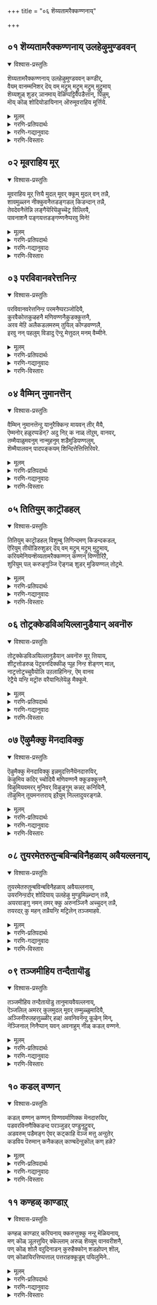 +++
title = "०६ शॆय्यतामरैक्कण्णनाय्"

+++


## ०१ शॆय्यतामरैक्कण्णनाय् उलहेऴुमुण्डववन्
<details open><summary>विश्वास-प्रस्तुतिः</summary>

शॆय्यतामरैक्कण्णनाय् उलहेऴुमुण्डववन् कण्डीर्,  
वैयम् वानम्मनिशर् दॆय् वम् मट्रुम् मट्रुम् मट्रुम् मुट्रुमाय्  
शॆय्यशूळ् शुडर् ञानमाय् वॆळिप्पट्टिवैपडैत्तान्, पिन्नुम्,  
मॊय् कॊळ् शोदियोडायिनान् ऒरुमूवराहिय मूर्त्तिये.
</details>

<details><summary>मूलम्</summary>

शॆय्यतामरैक्कण्णनाय् उलहेऴुमुण्डववन् कण्डीर्,  
वैयम् वानम्मनिशर् दॆय् वम् मट्रुम् मट्रुम् मट्रुम् मुट्रुमाय्  
शॆय्यशूळ् शुडर् ञानमाय् वॆळिप्पट्टिवैपडैत्तान्, पिन्नुम्,  
मॊय् कॊळ् शोदियोडायिनान् ऒरुमूवराहिय मूर्त्तिये.
</details>

<details><summary>गरणि-प्रतिपदार्थः</summary>

शॆय्यतामरै कण्णन् आय् = कॆन्दावरॆयन्तॆ \(विशालवू आकर्षकवू आद\) कण्णुगळुळ्ळवनागि, उलहु एऴुम् = एळु लोकगळन्नू, उण्ड = कबळिसिद \(नुङ्गिद\), अवन् = अवनु, कण्डीर् = कण्डिरा, वैयम् = भूमियू, वानम् = मेलणलोकगळू, मनिशर् = मनुष्यरु, दॆय् वम् = देवतॆगळु, मट्रुम् = इतर, मट्रुम् = इतर, मट्रुम् = इन्नू इतर वस्तुगळू, मुट्रुम् = ऎल्लवू, आय् = आगि, शॆय्य = दिव्यवाद, शूऴ् = ऎल्लॆल्लू व्यापिसिरुव, शुडर् = तेजोमयवाद, ञानम् = ज्ञानवू आय् = आगि, वॆळिपट्टु = हॊरगिट्टु \(प्रकटिसि\), इवै = इवुगळन्नु, पडैत्तान् = पडॆदनु \(सृष्टिसिदनु\), पिन्नुम् = आ बळिक, मॊय् कॊळ् = विलक्षण समर्थवाद, शोदियोडु = तेजोस्वरूपदिन्द, आयिनान् = आगिरुववनु \(भगवन्तनु\), ऒरु = साटियिल्लद, मूवर् = मूरु मन्दि, आहिय = आद, मूर् त्तीये = मूर्त्तिये.
</details>

<details><summary>गरणि-गद्यानुवादः</summary>

कॆन्दावरॆयन्तॆ आकर्षकवू विशालवू आद कण्णुगळुळ्ळवनागि, एळु लोकगळन्नू नुङ्गिद अवनु, भूमियू मेलणलोकगळु मनुष्यरू देवतॆगळु मत्तु इतर इतर इन्नितरवस्तुगळॆल्लवू आगि, ऎल्लॆल्लू व्यापिसिरुव तेजोमयवाद दिव्यवाद ज्ञानवू आगि, प्रकटगॊण्डु, इवुगळन्नु सृष्टिसिदनु. आ बळिक विलक्षणवाद समर्थवाद तेजोस्वरूपदिन्द साटियिल्लद मूवरू आगिरुव मूर्तिये अवनु कण्डिरा\! 
</details>

<details><summary>गरणि-विस्तारः</summary>

भगवन्तनु तेजोमयमूर्तियागि, तन्नष्टक्कॆ तानु परमपददल्लि निर्लिप्तनागिरबारदे? ई जगत्संसारवन्नु अवनेकॆकट्टिकॊळ्ळबेकु? ताने नानारूपगळागि, वस्तुगळागि, बरिदु, नानाबगॆय कर्मगळल्लिळिदु, अवुगळनिर्वहणॆय भारवन्नु हॊरुवुदादरू एकॆ? सङ्कल्पमात्रदिन्दले इदॆल्लवन्नू साधिसिकॊळ्ळबल्ल अवने मत्तॆ मूरुरूपगळागि ऒडॆदु निन्तिरुवुदादरू एकॆ? – इदन्ने भगवन्तन विचित्र लीलाविनोद ऎन्नुवुदु\! ऎल्लवन्नू सृष्टिसि, नडॆसुत्ता, साक्षीभूतनागि नोडुत्ता, ऎल्लवन्नू ऒन्दु समयदल्लि ताने नुङ्गि, आ बळिकलू अदन्नु रक्षिसुवुदु\! ऎन्थ सौलभ्यगुण भगवन्तनदु\! 

“वैयम् वानम् मनिशर् दॆय् वम् मट्रुम् मट्रुम् मट्रुम् मुट्रुम् आय्” – सृष्टियल्लि कण्डु बरुव ऎल्ला वस्तुगळन्नू सङ्ग्रहवागि सूचिसुव मातु. ’वैयम्’, ऎन्दरॆ भूमि ’वानम्’ ऎन्दरॆ आकाश. इवॆरडर नडुवॆ इरुवुदु नीरु, गाळि, तेजस्सु – ऒट्टारॆ, भगवन्तनु पञ्चभूतगळन्नु सृष्टिसिदनु. आ पञ्चभूतगळु अवने. ’मनिशर्’ ऎन्दरॆ मनुष्यरु, ’दॆय् वम्’ ऎम्बुदरल्लि देवतॆगळु मत्तु अवरल्लिरुव नाना पङ्गडगळु – यक्षरु, सिद्धरु, साध्यरु, गन्धर्वरु, किन्नररु, किम्पुरुषरु – इत्यादिगळु ऎल्लरू मेलणलोकवासिगळु. ’मट्रुम्, मट्रुम्, मट्रुम्’ ऎन्दु मत्तॆ मत्तॆ हेळिदुदक्कॆ – भगवन्तनु मेल्मट्टद जन्तुगळु, कॆळमट्टद जन्तुगळु, मत्तु मर, बॆट्ट मुन्ताद अचेतन वस्तुगळु ऎन्दर्थवागुत्तदॆ. चेतन वस्तुगळल्लि मनुष्यनुइतर वस्तुगळिगिन्तलू भिन्ननु. अवनिगॆ मनस्सु, बुद्धि, विवेचनाशक्तिगळिवॆ. जन्तुगळल्लि मेल्मट्टदवु प्राणिगळु. कालुगळिन्द सञ्चरिसबल्लवु. कॆळमट्टदवु ऎदॆयिन्द त्वळतक्कवु, हाराडतक्कवु, भूचरगळु जलचरगळु, क्रिमिकीटादिगळु, इरुवॆ मुन्तादवु, अणुजीविगळु इत्यादिगळु इवॆल्लवन्नू ऒट्टागि, ’चेतन’ वस्तुगळु ऎन्नुत्तारॆ. सञ्चरिसदन्तॆ, ऒन्दु कडॆ निलुकडॆयागि निन्तिरुव मर, बॆट्ट मुन्ताअवु ’अचेतन’ वस्तुगळु. भगवन्तन सृष्टियन्नु कॆलवु मातुगळिन्द विवरिसुवुदु ऒन्दु हुच्चुतनवे\! नोडि, अरितू आश्चर्यपडतक्कद्दु –पाठकलियतक्कद्दु अदु\! ऎल्लवू भगवन्तन रूपगळे. अवुगळॆल्लदर अन्तर्यामियागि इद्दुकॊण्डु, भगवन्तनु ऎल्लवन्नू निर्वहिसुत्तानॆ. एनु विचित्र\! एनाश्चर्य\! 

“ऒरुमूवराहियमूर् त्तिये” – तानॊब्बने हेगॆ लॆक्कविल्लदष्टु रूपगळागि ऒडॆदु ’सृष्टि’ ऎनिसिकॊण्डनो हागॆये ताने साटियिल्लद मूरु रूपगळागि अवुगळ निर्वहणॆगॆ निन्तिद्दानॆ. ’ब्रह्म’नागि सृष्टिकार्यवन्नु नडॆसुवुदक्कॆ, ’विष्णु’वागि सृष्टिय ऎल्लवन्नू रक्षिसुवुदक्कॆ मत्तु ’रुद्र’नागि कडॆगॆ ऎल्लवन्नू लयगॊळिसुवुदक्कॆ. 

आळ्वाररु हेळुत्तारॆ- लयकाल बन्दाग, भगवन्तनु सर्वनाशवागुवुदन्नु तप्पिसि, तानु सर्वरक्षकनॆम्बुदक्कॆ तक्कन्तॆ ऎल्ला लोकगळन्नू, ऒम्मॆलॆ नुङ्गि, अवुगळन्नु बीजरूपदल्लि तन्न हॊट्टॆयल्लि अडगिसिट्टुकॊण्डु, कापाडुत्तानॆ, मत्तॆ सृष्टि समय बन्दाग, तन्न सङ्कल्पमात्रदिन्दले अवॆल्लवन्नू हॊरहाकुत्तानॆ. स्वयञ्ज्ञानानन्द स्वरूपनागि, परमतेजोमूर्तियागि, परमपददल्लि नॆलसिद्दरू सह, ताने ऎल्ला लोकगळू, पञ्चभूतगळू, मानवरू, देवतॆगळू, प्राणिगळू, बगॆबगॆय जीवजन्तुगळु आगि, ऎल्ला बगॆय अचेतन वस्तुगळु आगि प्रकटगॊळ्ळुत्तानॆ. मत्तु ताने साटियिल्लद ’मूवरु आगि’ ऎन्दरॆ ब्रह्म, विष्णु, रुद्ररागि, सृष्टि, स्थिति, लय कार्यगळन्नु हञ्चिकॊण्डु ऎल्लवन्नूनिर्वहिसुत्तानॆ. जनरे\! सर्वसमर्थनू, सर्वरक्षकनू, सर्वव्यापियू, सर्वङ्गनू, सत्यज्ञानानन्दस्वरूपियू, परमतेजोमूर्तियू आद भगवन्तनन्नु कण्डुकॊळ्ळि.
</details>



## ०२ मूवराहिय मूर्
<details open><summary>विश्वास-प्रस्तुतिः</summary>

मूवराहिय मूर् त्तियै मुदल् मूवर् क्कूम् मुदल् वन् तन्नै,  
शावमुळ्लन नीक्कुवनैत्तडङ्गडल् किडन्दान् तन्नै,  
तेवदेवनैत्तॆन्नि लङ्गैयॆरियॆऴुच्चॆट्र विल्लियै,   
पावनाशनै पङ्गयत्तडङ्गण्णनैप्परवु मिने\!
</details>

<details><summary>मूलम्</summary>

मूवराहिय मूर् त्तियै मुदल् मूवर् क्कूम् मुदल् वन् तन्नै,  
शावमुळ्लन नीक्कुवनैत्तडङ्गडल् किडन्दान् तन्नै,  
तेवदेवनैत्तॆन्नि लङ्गैयॆरियॆऴुच्चॆट्र विल्लियै,   
पावनाशनै पङ्गयत्तडङ्गण्णनैप्परवु मिने\!
</details>

<details><summary>गरणि-प्रतिपदार्थः</summary>

मूवर् आहिय = मूरु रूपगळु आगिरुव, मूर् त्ति यै = ऒन्दे मूर्तियन्नु, मुदल् मूवर् क्कुम् = मॊदल मूरु मूर्तिगळिगू, मुदल् वन् तन्नै = आदियागिरुववन्नु \(ऒडॆयनागिरुववनन्नु\), शावम् = शाप, उळ्ळन = उण्टादुवन्नु, नीक्कुवनै = नीगिसुववनन्नु, तडम् कडल् = विस्तारवाद कडलल्लि, किडन्दान् तन्नै = पवडिसिरुववनन्नु, देवदेवनै = देवदेवनन्नु, तॆन् इलङ्गै = सुन्दरवाद लङ्कापट्टणदल्लि, ऎरि ऎऴु = उरि ऎद्दु ज्वलिसुवन्तॆ, शॆट्र = नाशपडिसिद, विल्लियै = बिल्लुगारनन्नु, पावनाशनै = पापवन्नॆल्ला नाशगॊळिसुववनन्नु, पङ्गयम् = पङ्कजदन्तॆ, तड कण्णनै = विशालवाद कण्णुगळुळ्ळवनन्नु, परवु मिने = सुतिसिरि \(हाडिरि\). 
</details>

<details><summary>गरणि-गद्यानुवादः</summary>

मूरु रूपगळु आगिरुव एकमूर्तियन्नु, मॊदल मूरु मूर्तिगळिगूआदि \(ऒडॆय\)यादवनन्नु, उण्टाद शापवन्नु नीगिसुववनन्नु, विस्तारवाद कडलल्लि पवडिसिरुववनन्नु, देवदेवनन्नु, सुन्दरवाद लङ्कापट्टणदल्लि उरि ऎद्दु ज्वलिसुवन्तॆ नाशपडिसिद बिल्लुगारनन्नु, पापगळन्नु नाशपडिसुववनन्नु, पङ्कजदन्तॆ विशालवाद कण्णुगळुळ्ळवनन्नु स्तुतिसिरि \(हाडिरि\). 
</details>

<details><summary>गरणि-विस्तारः</summary>

भगवन्तन ’पर, विभव, व्यूह, अर्चा, अन्तर्यामि’त्वगळल्लि कॆलवन्नु इल्लि स्मरिसिकॊळ्ळलागुत्तदॆ. 

’मूवराहिय मूर् त्तियै” – सृष्टि, स्थिति, मत्तु लय कार्यगळन्नु निर्वहिसुवुदक्कागि, ब्रह्म, विष्णु, रुद्ररागि रूपगॊण्डवनु ऒब्बने – सर्वेश्वर. 

“मुदल् मूवर् क्कूम् मुदल् वन्” – मेलॆ हेळिद त्रिमूर्तिगळिगू आदियागि, अवर स्थितिगॆ कारणनूअवनॊब्बने अवर स्वामियू अवने.

“शावमुळ्ळन नीक्कुवनै” – त्रिमूर्तिगळल्लि शिवनिगॆ बन्द ब्रह्महत्या शापवन्नु नीगिसिदवनू अवने – सर्वशक्तनादवनु. 

“तडङ्गडल्किडन्दानै” – विस्तारवाद पाल्गडलल्लि निर्लिप्तनागि पवडिसि, योगनिद्दॆयल्लिरुववनू, मेलण लोकदवरॆल्लरू समीपिसि स्तुतिसि, पूजिसि, प्रार्थिसिकॊळ्ळुवन्थ ’देवदेवनू’ अवने. 

“तॆन्निलङ्गै यॆरियॆऴुच्चॆट्रविल्लियै” – सुन्दरवाद लङ्कापट्टणवन्नु सर्वनाशगॊळिसिद, सामान्यमानवनागि अवतरिसिद अप्रतिम बिल्लुगारनाद श्रीरामनू अवने. 

आळ्वाररु हेळुत्तारॆ- जनरे, भगवन्तनॊब्बने. अवनु सर्वेश्वर. ऎल्लक्कू आदि, कारणनु. ब्रह्म, विष्णु, रुद्ररॆम्ब त्रिमूर्तिगळागि रूपगॊण्डवनु अवने. विस्तारवाद पाल्गडलल्लि शेषशयननागि पवडिसि योगनिद्दॆयल्लिरुववनू, देवतॆगळॆल्लर ऒडॆयनू अवने. श्रीरामनागि अवतरिसि, सुन्दरवाद लङ्कापट्टणवन्नु सुट्टुभस्ममाडिद साटियिल्लद बिल्लुगारनू अवने. विशालवू आकर्षकवू आद कण्णुगळुळ्ळ दिव्यसुन्दरनू, ऎल्लर पापगळन्नू नाशपडिसुववनू, सर्वशक्तनू, सर्वरक्षकनू आद अवनन्नु सदा स्तुतिसि, भजिसिरि.
</details>



## ०३ परविवानवरेत्तनिन्ऱ
<details open><summary>विश्वास-प्रस्तुतिः</summary>

परविवानवरेत्तनिन्ऱ परमनैप्परञ्जोदियै,  
कुरवैकोत्तकुऴहनै मणिवण्णनैकुडक्कुत्तनै,  
अरव मेऱि अलैकडलमरुम् तुयिल् कॊण्डवण्णलै,  
इरवु नन् पहलुम् विडादु ऎन्ऱु मेत्तुदल् मनम् वैम्मीने.
</details>

<details><summary>मूलम्</summary>

परविवानवरेत्तनिन्ऱ परमनैप्परञ्जोदियै,  
कुरवैकोत्तकुऴहनै मणिवण्णनैकुडक्कुत्तनै,  
अरव मेऱि अलैकडलमरुम् तुयिल् कॊण्डवण्णलै,  
इरवु नन् पहलुम् विडादु ऎन्ऱु मेत्तुदल् मनम् वैम्मीने.
</details>

<details><summary>गरणि-प्रतिपदार्थः</summary>

परवि = विस्तारवागि \(हरडिकॊण्डु\) वानवर् = देवतॆगळु, एत्त = स्तुतिसुवन्तॆ, निन्ऱ = सिद्धवागिरुव, परमनै = परमपुरुषनन्नु \(परात्परनन्नु\), परंशोदियै = परञ्ज्योतिस्वरूपियन्नु, कुरवैकोत्त = रासक्रीडॆयन्नाडिद, कुऴहनै = रसिकनन्नु \(दिव्यसुन्दरनन्नु\) मणिवण्णनै = \(दिव्यवाद\) नीलमणिय बण्णदवनन्नु, कुडक्कुत्तनै = कॊडद कुणितवाडुववनन्नु, अरवम् एऱि = सर्पवन्नेरि, अलै कडल् = अलॆगळिन्द तुम्बिद कडलल्लि, अमरुम् = \(अदक्कॆ\) हॊन्दिकॊण्डिरुवन्तॆ, तुयिल् कॊण्ड = पवडिसिरुव, अण्णलै = स्वामियन्नु, इरवुम् = रात्रियूनल् पहलुम् = ऒळ्ळॆय हगलल्लू, विडादु = बिडदन्तॆ \(यावागलू\), एत्तुदल् = स्तुतिसुवुदरल्लि, मनम् वैम्मिने = मनस्सन्निडि. 
</details>

<details><summary>गरणि-गद्यानुवादः</summary>

सुत्तमुत्तलू हरडिकॊण्डु देवतॆगळु स्तुतिसुवन्तॆ सिद्धवागिरुव परमपुरुषनन्नु, परञ्ज्योति स्वरूपियन्नु, रासक्रीडॆयन्नाडिद दिव्यसुन्दरनन्नु, नीलमणिय बण्णदवनन्नु, कॊडद कुणितवाडुववनन्नु, सर्पवन्नेरि अलॆगळिन्द तुम्बिद कडलल्लि अदक्कॆ हॊन्दिकॊण्डिरुवन्तॆ पवडिसुव स्वामियन्नु, हगलू रात्रियू चॆन्नागि बिडदन्तॆ यावागलू स्तुतिसुवुदरल्लि मनस्सन्निडि. 
</details>

<details><summary>गरणि-विस्तारः</summary>

हिन्दिन पाशुरद विषयवन्ने इल्लियू मुन्दुवरिसलागिदॆ. 

“परवि वानवरेत्त निन्ऱपरमनै” – देवतॆगळॆल्लरू ऒट्टुगूडि, भगवन्तनल्लि तम्म कष्टसङ्कटगळन्नु हेळिकॊण्डु, तम्मन्नु रक्षिसुवन्तॆ बेडुवन्थ परमपुरुषनु. अवने परमपददल्लि ’परञ्ज्योति’ स्वरूपियागि सर्वरक्षकनागिरुववनु. 

“कुरवै कोत्त कुऴहनै” – भगवन्तनु श्रीकृष्णनागि अवतरिसि, तन्न इम्पाद कॊळलनाददिन्द ऎल्लरन्नू आकर्षिसिदनष्टॆ. अवन अप्रतिमसौन्दर्यक्कॆ \(आकर्षणॆगॆ\) मारुहोगि, गोवळयुवतियरु ऒन्दु बॆळदिङ्गळ रात्रि तम्म तम्म मनॆगळिन्दहॊरटु श्रीकृष्णनॊडनॆ कलॆतु, रात्रियन्नुआनन्ददिन्द कळॆदरु. अन्दु नडॆद वैचित्र्यवेनॆन्दरॆ, ऒब्बॊब्ब गॊल्लतिय मग्गुलल्लू ऒब्बॊब्ब कृष्णनिरुत्ता, नॆरॆद ऎल्लरिगू प्रत्येकवागियू ऒट्टागियू आनन्दपडिसिद्दु. 

“कुडक्कूत्तनै” – भगवन्तनु श्रीकृष्णनागि नन्दगोकुलदल्लि बॆळॆयुत्तिद्दाग, अत्यन्त कठिणवाद कॊडद कुणितवन्नु, अत्यन्त चातुर्यदिन्द आडि ऎल्लरन्नू सन्तोषपडिसिदनु. 

“अरवम् मेल्.....................अण्णलै” – शेषशयननागि, पाल्गडलल्लि पवडिसि योगनिद्दॆयल्लिरुव श्रीमन्नारायणनु. 

आळ्वाररु हेळुत्तारॆ- जनरे, भगवन्तन सुत्तलू देवतॆगळु ऒट्टुगूडि स्तुतिसुत्तारॆ. अवने परञ्ज्योतिस्वरूपि. अवने श्रीकृष्णनागि अवतरिसि आश्चर्याद्भुतकार्यगळन्नु नडॆसिदनु. गोपियरॊडनॆ कलॆतु रासक्रीडॆयन्नाडिअवरन्नु आनन्दपडिसिदनु. पाल्गडलल्लि शेषशयननागि योगनिद्दॆयल्लिरुववनू अवने. आ स्वामियन्नु हगलु रात्रि ऎन्नदॆ, ऎडॆबिडदन्तॆ, यावागलू स्तुतिसुत्ता, अवनल्लि मनस्सन्निडि, इदरिन्द निम्म उद्धारवागुत्तदॆ.
</details>



## ०४ वैम्मिन् नुमानत्तॆन्
<details open><summary>विश्वास-प्रस्तुतिः</summary>

वैम्मिन् नुमानत्तॆन्ऱु यानुरैक्किन्ऱ मायवन् तीर् मैयै,  
ऎम्मनोर् हळुरप्पडॆन्? अदु निऱ् क नाळ् तॊऱुम्, वानवर्,  
तम्मैयाळुमवनुम् नान्मुहनुम् शडैमुडियण्णलुम्,  
शॆम्मैयालवन् पादपङ्कयम् शिन्दित्तेत्तित्तिरिवरे.
</details>

<details><summary>मूलम्</summary>

वैम्मिन् नुमानत्तॆन्ऱु यानुरैक्किन्ऱ मायवन् तीर् मैयै,  
ऎम्मनोर् हळुरप्पडॆन्? अदु निऱ् क नाळ् तॊऱुम्, वानवर्,  
तम्मैयाळुमवनुम् नान्मुहनुम् शडैमुडियण्णलुम्,  
शॆम्मैयालवन् पादपङ्कयम् शिन्दित्तेत्तित्तिरिवरे.
</details>

<details><summary>गरणि-प्रतिपदार्थः</summary>

वैम्मिन् = इरिसिरि, नुम् मनत्तु = निम्म मनस्सन्नु, ऎन्ऱु= ऎन्दु, यान् = नानु, उरैक्किन्ऱ = हेळुव, मायवन् = आश्चर्यकारिय, शीर् मैयै = सद्गुणगळन्नु, ऎम्म नोर् हळ् = नन्नन्थवरु, उरैप्पदु = हेळुवुदु, ऎन् = एनु? \(इन्नेनु\), अदु निऱ् क = अदु हागिरलि, नाळ् दॊऱुम् = ऎडॆबिडदन्तॆ \(अनुदिनवू\), वानवर् = देवतॆगळु, \(नित्यसूरिगळु\), तम्मैयाळुम् अवनुम् = तम्मन्नाळुववनू, \(वानवर् तम्मै = देवतॆगळन्नु, नित्यसूरिगळन्नु\) आळुमवनुम् = आळुववनू, ऒडॆयनू\), नान् मुहनू = नाल्मुखनू, शडैमुडि अण्णलुम् = जडॆयन्नु धरिसिरुव देवनू, शॆम्मैयाल् = क्रमवागि \(पद्धतिय प्रकार्‍अ\), अवन् = अवन, पाद पङ्कयम् = पादपङ्कजवन्नु, शिन्दित्तु = चिन्तिसुत्ता, एत्ति = स्तुतिसुत्ता, तिरिवरे = \(मुख्य कॆलसवागि\) इट्टिरुववरे. 
</details>

<details><summary>गरणि-गद्यानुवादः</summary>

’निम्म मनस्सन्नु इरिसिरि’ ऎन्दु नानु हेळुव आश्चर्यकारिय सद्गुणगळन्नु नन्नन्थवरु हेळुवुदु एनु हॆच्चु? अदु हागिरलि. अनुदिनवू देवतॆगळन्नाळुववनू, नाल्मुखनू, जडॆयन्नु धरिसिरुववनू पद्धतियन्तॆ अवन पाद पङ्कजवन्नु चिन्तिसुत्ता, स्तुतिसुत्ता, \(इरुवुदन्ने\) मुख्यकॆलसवन्नागि इट्टुकॊण्डिरुववरे. 
</details>

<details><summary>गरणि-विस्तारः</summary>

’निम्म मनस्सन्नु इरिसिरि’ ऎन्दु नानु हेळुव आश्चर्यकारिय सद्गुणगळन्नु नन्नन्थवरु हेळुवुदु एनु हॆच्चु? अदु हागिरलि. अनुदिनवू देवतॆगळन्नाळुववनू, नाल्मुखनू, जडॆयन्नु धरिसिरुववनू पद्धतियन्तॆ अवन पादपङ्कजवन्नु चिन्तिसुत्ता, स्तुतिसुत्ता, \(इरुवुदन्ने\) मुख्यकॆलसवन्नागि इट्टुकॊण्डिरुववरे. 

’वानवर् तम्मैयाळु मवम्’ – ऎन्दरॆ, देवतॆगळिगॆ ऒडॆय देवेन्द्र. 

’शडैमुडियण्णल्’ – ऎन्दरॆ, जटाधारियाद देवरु, शिवनु.

आळ्वाररु हेळुत्तारॆ- सर्वेश्वरनाद भगवन्तन कल्याणगुणगळन्नु कुरितु ऎडॆबिडदन्तॆ अनुदिनवू चिन्तिसुत्तिरि ऎन्दु नानु, नन्नन्थवनु, हेळुवुदरल्लि हॆच्चुगारिकॆयेनु? देवतॆगळ ऒडॆयनाद देवेन्द्रनू, चतुर्मुख ब्रह्मनू, जटाधारियाद शिवनू अवन पादपङ्कजगळन्नु ऎडॆबिडदन्तॆ अनुदिनवू चिन्तिसुत्तिरुवुदन्नु, स्तुतिसुत्तिरुवुदन्नु अवर कॆलसवन्नागि माडिकॊण्डिद्दारॆ, कण्डिरा\!
</details>



## ०५ तितियुम् काट्रॊडहल्
<details open><summary>विश्वास-प्रस्तुतिः</summary>

तितियुम् काट्रॊडहल् विशुम्बु तिणिन्दमण् किडन्दकडल्,  
ऎरियुम् तीयॊडिरुशुडर् दॆय् वम् मट्रुम् मट्रुम् मुट्रुमाय्,  
करियमेनियन्शॆय्यतामरैक्कण्णन् कण्णन् विण्णोरिऱै,  
शुरियुम् पल् करुङ्गुञ्जि ऎङ्गळ् शुडर् मुडियण्णल् तोट्रमे.
</details>

<details><summary>मूलम्</summary>

तितियुम् काट्रॊडहल् विशुम्बु तिणिन्दमण् किडन्दकडल्,  
ऎरियुम् तीयॊडिरुशुडर् दॆय् वम् मट्रुम् मट्रुम् मुट्रुमाय्,  
करियमेनियन्शॆय्यतामरैक्कण्णन् कण्णन् विण्णोरिऱै,  
शुरियुम् पल् करुङ्गुञ्जि ऎङ्गळ् शुडर् मुडियण्णल् तोट्रमे.
</details>

<details><summary>गरणि-प्रतिपदार्थः</summary>

तिरियुम् = अलॆदाडुव, काट्रोडु = गाळियू, अहल् = विस्तारवाद, विशुम्बु = आकाशवू, तिणिन्द = गडुसाद, मण्=भूमियू, किडन्द = ऒन्दॆडॆ इरुव, कडल् = कडलू, ऎरियुम् = ज्वलिसुव \(उरियुत्तिरुव\) तीयोडु = अग्नियू, इरु शुडर् = सूर्यचन्द्ररू, देय् वम् = देवतॆगळू, मट्रुम् =इन्नू इतररू \(मनुष्यरू\), मट्रुम् = इन्नू इतररू \(तिर्यक्, स्थावरगळू\), मुट्रुम् आय् = मत्तॆल्लवू आगिरुव, करिय मेनियन् = करिय रूपवुळ्ळवनू, शॆय्य तामरै कण्णन् = कॆन्दावरॆयन्तॆ कण्णुळ्ळवनू, कण्णन् = अत्याकर्षकनू \(श्रीकृष्णनामधारियू\), विण्णोर्= मेलणलोकदवर, इऱै = ऒडॆयनू, शुरियुम् = सुरुळिसुत्तिरुव, पल् = हलवारु, कुरुकुञ्जि = दॊड्ड कुरुळुगळ, ऎङ्गळ् = नम्म, शुडर् मुडि = हॊळॆहॊळॆयुव, किरीटवन्नु धरिसिरुव, अण्णल् = स्वामिय, तोट्रमे = सृष्टिये \(हिरिमॆये\), तोरिकॆये.
</details>

<details><summary>गरणि-गद्यानुवादः</summary>

सुळिदाडुव गाळियू, विस्तारवाद \(हरडिरुव\) आकाशवू, गडुसाद भूमियू, ऒन्दॆडॆ इरुव कडलू, उरियुव बॆङ्कियू, सूर्यचन्द्ररू, देवतॆगळू, इन्नितररू \(मानवरू\), तिर्यक् स्थावरादिगळू \(प्राणिगळू, मरबॆट्ट मुन्तादवू\), ऎल्लवू आगिरुव करियरूपवुळ्ळवनू, कॆन्दावरॆयन्तॆ कण्णुळ्ळवनू, अत्याकर्षकनू, मेलणलोकदवर ऒडॆयनू, सुरुळिसुत्तिरुव हलवारु दॊड्ड दॊड्ड कुरुळुगळ, हॊळॆहॊळॆयुव किरीटवन्नु धरिसिरुव, नम्म स्वामिय सृष्टिय तोरिकॆये. 
</details>

<details><summary>गरणि-विस्तारः</summary>

इल्लि भगवन्तन सृष्टिय हिरिमॆयन्नू, अवनु तोरिकॊळ्ळुव बगॆयन्नू हेळलागुत्तदॆ. 

आळ्वाररु हेळुत्तारॆ- जनरे, भगवन्तनु नमगॆ तोरिकॊळ्ळुव बगॆयन्नु काणिरि- गाळि, बॆङ्कि, नीरु, नॆल, बानु \(आकाश\)गळाद पञ्चभूतगळ रूपदल्लि अवनु ऎल्लॆल्लियू व्यापिसिद्दानॆ. सूर्यचन्द्ररू, देवतॆगळू, मानवरू, प्राणिगळू, क्रिमिकीटादिगळू, ऎल्ला अचेतन वस्तुगळु आगि अवनु ऎल्लॆल्लू तुम्बुकॊण्डिद्दानॆ. अवनादरो, करियदेहदवनु, कॆन्दावरॆय कण्णुळ्ळवनु. अत्याकर्षकसुन्दर. सॊबगिन उद्दनाद मुङ्गुरुळुगळिन्द शोभिसुववनु. हॊळॆयुव किरीटवुळ्ळवनु. परमपदवासिगळ ऒडॆयनु. हीगॆ अवनन्नु अवन भव्यसृष्टिय मूलकवे अवनन्नु काणबहुदु, कण्डिरा.
</details>



## ०६ तोट्रक्केडविअयिल्लानुडैयान् अवनॊरु
<details open><summary>विश्वास-प्रस्तुतिः</summary>

तोट्रक्केडविअयिल्लानुडैयान् अवनॊरु मूर् त्तियाय्,  
शीट्रत्तोडरुळ् पॆट्रवनदिक्कीऴ् प्पुह निन्ऱ शॆङ्गण् माल्,  
नाट्रत्तोट्रच्चुवैयॊलि उऱलाहिनिन्ऱ, ऎम् वानव  
रेट्रैये यन्ऱि मट्रॊरु वरैयानिलेयॆऴु मैक्कूमे.
</details>

<details><summary>मूलम्</summary>

तोट्रक्केडविअयिल्लानुडैयान् अवनॊरु मूर् त्तियाय्,  
शीट्रत्तोडरुळ् पॆट्रवनदिक्कीऴ् प्पुह निन्ऱ शॆङ्गण् माल्,  
नाट्रत्तोट्रच्चुवैयॊलि उऱलाहिनिन्ऱ, ऎम् वानव  
रेट्रैये यन्ऱि मट्रॊरु वरैयानिलेयॆऴु मैक्कूमे.
</details>

<details><summary>गरणि-प्रतिपदार्थः</summary>

तोट्रम् = हुट्टु, केडु = सावु, अवै = अवुगळन्नु, इल्लान् = इल्लदवनू, उडैयान् = \(अवन्नु\) उळ्ळवनू, अवन् = अवनु, ऒरु = साटियिल्लद, मूर् त्ति आय् = मूर्तियागिरुववनू, शीट्रत्तोडु = कडुकोपद जॊतॆयल्लि, अरुळ् पॆट्रवन् = कृपॆयन्नु पडॆदवनु, अडि कीऴ् = तिरुवडिय बळियल्लि, पुह = सेरलु, निन्ऱ = निन्तिरुव, शॆम् कण्माल् = कॆम्पनॆय कण्णुळ्ळ व्यामोहकारियु. नाट्रम् = गन्ध, तोट्रम् = रूप, शुवै = रस, ऒलि = शब्द, उऱल् = स्पर्श ऎम्ब, विषयगळु, आहि = आगि, निन्ऱ = इरुव, ऎम् वानवर् एट्रैयै = नम्म, देवतॆगळ ऒडॆयनन्नु, अन्ऱि = अल्लदॆ, मट्रु ऒरुवरै = बेरॆ यारॊब्बरन्नू, यान् = नानु, इलेन् = पडॆदिल्ल, ऎऱुमैक्कुमे = उज्जीवनक्कागि. 
</details>

<details><summary>गरणि-गद्यानुवादः</summary>

हुट्टुसावु ऎम्बवन्नु इल्लदवनू मत्तु उळ्ळवनू, साटियिल्लद ऒन्दु मूर्तियागिरुववनू, कडुकोपद जॊतॆयल्लि कृपॆयन्नु पडॆदवनु तिरुवडिगळ बळियल्लि सेरलु निन्तिरुववनू, कॆम्पनॆय कण्णुगळ व्यामोहकारियु गन्ध, रूप, रस, शब्द, स्पर्शगळॆम्ब विषयगळागिरुववनू, नम्मदेवतॆगळ ऒडॆयनू आगिरुववनन्नल्लदॆ नन्न उज्जीवनक्कागि बेरॊब्बरन्नुनानु पडॆदिल्ल. 
</details>

<details><summary>गरणि-विस्तारः</summary>

“तोट्रक्केडवैयिल्ला नुडैयान्” – भगवन्तनिगॆ हुट्टू इल्ल, सावू इल्ल. अवनु’अनादि’, ’अज’ मत्तु ’अनन्त’, ’अमर’ अवन ’पर’ स्वरूपवन्नु अदु तिळिसुत्तदॆ. आदरॆ, आश्रितरक्षणॆगागि, दुष्टशिक्षणक्कागि, धर्मसंरक्षणॆगागि, भूभारवन्निळिसुवुदक्कागि, अवनु अवतारगळन्नॆत्तुवाग, अवनिगॆ हुट्टू उण्टु. सावू उण्टु. ऎन्थ विचित्र\! 

“ऒरु मूर्त्ति” – सर्वेश्वरनाद अवनिगॆ बेरॆ यारॊब्बरूसरियू इल्ल, साटियू इल्ल. 

“शीट्रत्तोडरुळ्..............निन्ऱ शॆङ्गण् माल्” – इदु भगवन्तन नरसिंहावतारवन्नु सूचिसुत्तदॆ. तन्न भक्तनाद बालक प्रह्लादन विषयदल्लि करुणॆ, कृपॆगळन्नू, तन्न शत्रुवाद अवन तन्दॆ हिरण्यकशिपुविन बगॆगॆ कडुकोपवन्नू, कॆङ्गण्णन्नू तोरिसिद उग्रनरसिंहावतारिये भगवन्त. 

“नाट्रम्...............................निन्ऱ” – पञ्चेन्द्रियगळिगॆ विषयगळाद शब्द, स्पर्श, रूप, रस, गन्ध- इवुगळॆल्ल आगिरुववनू अवने.

आळ्वाररु हेळुत्तारॆ- अद्वितीयवाद ऒब्बने मूर्तियागि, हुट्टु सावु इल्लदवनादरू, देवदेवनादरू, तनगॆ आश्रितनाद बालक प्रह्लादनन्नु रक्षिसुवुदक्कागियू, शत्रुवाद हिरण्यकशिपुवन्नु शिक्षिसुवुदक्कागियू साटियिल्लद नरसिंहनागि अवतरिसिदवनू, शब्दादि विषयगळागि बॆळगुववनू, आद नम्म सर्वेश्वरनन्ने नन्न उज्जीवनक्कागि नानु आश्रयिसुवुदु. बेरॆ यारन्नू अल्ल.
</details>



## ०७ ऎऴुमैक्कु मॆनदाविक्कु
<details open><summary>विश्वास-प्रस्तुतिः</summary>

ऎऴुमैक्कु मॆनदाविक्कु इन्नमुदत्तिनैयॆनदारुयिर्,  
कॆऴुमिय कदिर् च्चोदियै मणिवण्णनै क्कूडक्कूत्तनै,  
विऴुमियवमरर् मुनिवर् विऴुङ्गुम् कन्नऱ् कनियिनै,  
तॊऴुमिन् तूयमनत्तराय् इऱैयुम् निल्लादुयरङ्गळे.
</details>

<details><summary>मूलम्</summary>

ऎऴुमैक्कु मॆनदाविक्कु इन्नमुदत्तिनैयॆनदारुयिर्,  
कॆऴुमिय कदिर् च्चोदियै मणिवण्णनै क्कूडक्कूत्तनै,  
विऴुमियवमरर् मुनिवर् विऴुङ्गुम् कन्नऱ् कनियिनै,  
तॊऴुमिन् तूयमनत्तराय् इऱैयुम् निल्लादुयरङ्गळे.
</details>

<details><summary>गरणि-प्रतिपदार्थः</summary>

ऎऴुमैक्कुम् = ऎल्ला स्थितिगळल्लू \(उज्जीवनगॊळ्ळुवुदक्कॆ\), ऎनदुआविक्कु = नन्न आत्मनिगॆ, इन् = इनिदाद, अमुदत्तिनै = अमृतस्वरूपियन्नु, ऎनदु = नन्न, आर् उयिर् = तुम्बुजीवदॊडनॆ, कॆऴुमिय = हॊन्दिकॊण्डिरुव, कदिर् शॊदियै = दिव्यज्योतियन्नु, मणिवण्णनै = नीलमणिय बण्णदवनन्नु, कुडक्कूत्तनै= कॊडद कुणितवाडुववनन्नु, विऴुमिय = श्रेष्ठराद, अमरर् = देवतॆगळिन्दलू, मुनिवर् = महर्षिगळिन्दलू, विऴुङ्गम् = उण्डु आनन्दिसुव, कन्नल् कनियै = कल्लुसक्करॆयन्नू हण्णन्नू, तॊऴुमिन् = पूजिसि, तूयमनत्तराय् = परिशुद्धमनदवरागि, इऱैयुम् = ऎळ्ळष्टू निल्ला = निल्लवु \(उळियवु\), तुयरङ्गळे = दुःखसङ्कटगळे. 
</details>

<details><summary>गरणि-गद्यानुवादः</summary>

\(उज्जीवनगॊळ्ळुवुदक्कॆ\) ऎल्ला स्थितिगळल्लू, नन्न आत्मनिगॆ इनिदाद अमृतस्वरूपियन्नु, नन्न तुम्बुजीवदॊडनॆ हॊन्दिकॊण्डिरुव दिव्यज्योतियन्नु, नीलमणिवण्णनन्नु, कॊडद कुणितद चतुरनन्नु, श्रेष्ठराद देवतॆगळिन्दलू महर्षिगळिन्दलू उण्डु \(अनुभविसि\) आनन्दिसुव कल्लुसक्करॆयन्नु हण्णन्नु शुद्धमनदवरागि पूजिसि, दुःखसङ्कटगळु ऎळ्ळष्टू उळियुवुदिल्ल. 
</details>

<details><summary>गरणि-विस्तारः</summary>

आळ्वाररु हेळुत्तारॆ- जनरु तम्म सांसारिक दुःखसङ्कटगळन्नु नीगिसिकॊळ्ळुवुदक्कागि, जीवनदल्लि उज्जीवनपडॆयुवुदक्कागि, अमृतदन्तॆ मधुरवाद, नीलमणियन्तॆ आकर्षकवाद, अत्यन्त चतुरनाद, देवतॆगळू महर्षिगळू अनुभविसि आनन्दिसुव कल्लुसक्करॆयन्तॆयू, मागिद ऒळ्ळॆय हण्णिनन्तॆयू स्वादुवाद, देवदेवनाद, सर्वेश्वरनन्नु शुद्धवाद मनदिन्द आश्रयिसि, भजिसबेकु.
</details>



## ०८ तुयरमेतरुतुन्बविन्बविनैहळाय् अवैयल्लनाय्,
<details open><summary>विश्वास-प्रस्तुतिः</summary>

तुयरमेतरुतुन्बविन्बविनैहळाय् अवैयल्लनाय्,  
उयरनिन्ऱदोर् शोदियाय् उलहेऴु मुण्डुमिऴ्न्दान् तन्नै,  
अयरवाङ्गु नमन् तमर् क्कु अरुनञ्जिनै अच्चुदन् तन्नै,  
तयरदऱ् कु महन् तन्नैयन्ऱि मट्रिलेन् तञ्जमाहवे.
</details>

<details><summary>मूलम्</summary>

तुयरमेतरुतुन्बविन्बविनैहळाय् अवैयल्लनाय्,  
उयरनिन्ऱदोर् शोदियाय् उलहेऴु मुण्डुमिऴ्न्दान् तन्नै,  
अयरवाङ्गु नमन् तमर् क्कु अरुनञ्जिनै अच्चुदन् तन्नै,  
तयरदऱ् कु महन् तन्नैयन्ऱि मट्रिलेन् तञ्जमाहवे.
</details>

<details><summary>गरणि-प्रतिपदार्थः</summary>

तुयरमे तरु = दुःखवन्ने उण्टुमाडुव \(परितापवन्नु तरुव\), तुन्बम् इन् बम् विनैहळ् आय् = दुःखवन्नू, सन्तोषवन्नु कॊडुव कर्मगळागि \(कर्मगळ निर्वाहकनागि\), अवै = अवै, अल्लन् = अल्लदवनु, आय् = आगि, उयर् निन्ऱदु= अत्युन्नतवागिरुवुदाद, ओर् = साटियिल्लद, शोदि आय् = परञ्ज्योतियागि, उलहुएऴुम् उण्डवनू, उगुळिदवनू, \(आदवनन्नु\), अयर = सॊरगुवुदन्नू, मरॆवन्नू, वाङ्गुम् = निवारिसुव, नमन् तमर् क्कू = यमभटरिगॆ, अरु नञ्जिनै = तीक्ष्णवाद विषदन्तॆ इरुववनन्नु, अच्चुदन् तन्नै = अच्युतनन्नु, तयरदऱ् कु = दशरथनिगॆ, महन् तन्नै = मगनादवनन्नु, अन्ऱि = अल्लदॆ, मट्रु = बेरॊब्बरन्नु, इलेन् = इल्लवागिद्देनॆ, तञ्जम् आहवे = शरण्यनागिये. 
</details>

<details><summary>गरणि-गद्यानुवादः</summary>

दुःखवन्ने उण्टुमाडुव \(परितापवन्नु तरुव\) दुःखवन्नू सन्तोषवन्नू कॊडुव कर्मगळागि \(कर्मनिर्वाहकनागि\)यू, अवुगळल्लदवनागियू, अत्युन्नतवाद साटियिल्लद परञ्ज्योतियागियू, एळु लोकगळन्नूउण्डु उगुळिदवनागियू, सॊरगन्नू मरॆवन्नू निवारिसुव यमभटरिगॆ तीक्ष्णवाद विषदन्तॆ इरुववनन्नू अच्युतनन्नू, दशरथन मगनन्नूअल्लदॆ बेरॆ यारन्नू शरण्यनागि भाविसुवुदिल्ल. 
</details>

<details><summary>गरणि-विस्तारः</summary>

’तुयरमे तरु तुन्बविन्ब विनैहळ् आय्” – ’तुन्ब विनै’ ऎन्दरॆ, दुःखवन्नु तरुव पापकर्मगळु. ’इनै विनै” ऎन्दरॆ, हर्षवन्नुण्टुमाडुव पुण्यकर्मगळु. ई पापपुण्यगळु मरणानन्तरवू जीवनन्नु हिम्बालिसि अवनन्नु मरुजन्मगळल्लू परितापपडिसुत्तवॆ. अवु हागॆ माडदन्तॆ माडतक्कवनु भगवन्त.

“उयर निन्ऱदोर् शोदियाय्’ – ब्रह्माण्डदिन्द आचॆगॆ, अत्युन्नत स्थळदल्लिरुव परमपददल्लि बॆळगुव परञ्ज्योति भगवन्त.

“अयरवाङ्गु नमन् शमर् क्कु अरुनञ्जनै” – ’अयरु’ ऎन्दरॆ, ’सॊरगुविकॆ’ ’ऎल्ला रीतियल्लू शक्तिगुन्दुविकॆ’, ’ऎल्लवन्नू मरॆयुविकॆ’ – ऎन्दु अर्थवागुत्तदॆ. ऒट्टिनल्लि, इवु मरणस्थितियन्नु हेळुत्तदॆ. मरणिसिद बळिक यमभटरु जीवनन्नु ऎळॆदुकॊण्डु होगि यमराजन मुन्दॆ निल्लिसुत्तारॆ. अल्लि, जीवनु इहलोकाल्लि मरॆतिरुवुदॆल्लवू मत्तॆ नॆनपिगॆ बरुत्तदॆ. अवुगळिगागि अवनु यमलोकदल्लि हिंसॆ पडलु सिद्धवागबेकागुत्तदॆ. आ बळिक, मत्तु पुनर्जन्म, ई बगॆय स्थितियन्नु तडॆगट्टुव शक्ति भगवन्तनदु. भगवन्तनु आ यमभटरिगॆ क्रूरविषदन्तॆ. अवरे बसवळिदु,सङ्कटपट्टु जीवनन्नु बिट्टुओडिहोगुवन्तॆ माडतक्कवनु स्वामि. 

आळ्वाररु हेळुत्तारॆ- पुण्यपापगळ परितापदिन्द दूरमाडुववनू, अवुगळु तनगॆ अण्टदन्तॆ शुद्धनागिरुववनू, परमपददल्लि बॆळगुव परञ्ज्योतियू, ऎल्ला कालदल्लू लोकगळन्नु रक्षिसुववनू, मरणवन्नू यमभटर बाधॆयन्नू तप्पिसुववन्नू, नाशरहितनू, सत्य परक्रमगळिगॆ आकरनाद श्रीरामावतारियू आद भगवन्तनन्नु मात्रवे नानु शरणु होगुवुदु. बेरॆ यार आश्रयवू ननगॆ बेड.
</details>



## ०९ तञ्जमीहिय तन्दैतायॊडु
<details open><summary>विश्वास-प्रस्तुतिः</summary>

तञ्जमीहिय तन्दैतायॊडु तानुमायवैयल्लनाय्,  
ऎञ्जलिल् अमरर् कुलमुदल् मूवर् तम्मुळ्ळुमादियै,  
अञ्जिनीरुलहत्तुळ्ळीर् हळ्\! अवनिवनॆन्ऱु कूऴेन् मिन्,  
नॆञ्जिनाल् निनैप्पान् यवन् अवनाहुम् नीळ् कडल् वण्णने.
</details>

<details><summary>मूलम्</summary>

तञ्जमीहिय तन्दैतायॊडु तानुमायवैयल्लनाय्,  
ऎञ्जलिल् अमरर् कुलमुदल् मूवर् तम्मुळ्ळुमादियै,  
अञ्जिनीरुलहत्तुळ्ळीर् हळ्\! अवनिवनॆन्ऱु कूऴेन् मिन्,  
नॆञ्जिनाल् निनैप्पान् यवन् अवनाहुम् नीळ् कडल् वण्णने.
</details>

<details><summary>गरणि-प्रतिपदार्थः</summary>

तञ्जम् आहिय = ऒत्तासॆयागिरुव, तन्दै तायॊडु = तन्दॆतायिगळॊडनॆ, तानुम् आय् = तानू \(रक्षक\) आगि, अवै अल्लन् आय् = अवरु मात्रवे अल्लदवनागि, ऎञ्जल् इल् = कॊरतॆयिल्लद \(भक्तियल्लि\) अमरर् कुलम् = अमररकुलक्के, मुदल् = ऒडॆयनागि \(आदियागि\), मूवर् तम्मुळ्ळुम् = त्रिमूर्तिगळल्लि, आदियै = आदिकारणनागि, अञ्जि = अञ्जुत्ता, नीर् = नीवु, उलहत्तुळ्ळीर् = भूलोकदल्लिरुववरे, अवन् इवन् ऎन्ऱु = अवनु, इवनु, ऎन्दु, कूऴेन् मिन् = \(मनश्शान्तियिल्लदॆ\) कूगाडुत्तिरबेडिरि, नॆञ्जिनाल् = मनस्सिनिन्द, निनैप्पान् यवन् = नॆनॆयुववनुयारो, अवन् = अवनु, आहुम् = आगुत्तानॆ, नीळ् कडल् वण्णने = विस्तारवाद कडलवण्णने आगुत्तानॆ. 
</details>

<details><summary>गरणि-गद्यानुवादः</summary>

ऒत्तासॆयागिरुव तन्दॆ तायिगळॊडनॆ तानू\(रक्षक\) आगि, अवरु \(अष्टु\) मात्रवे अल्लदवनागि, भक्तियल्लि कॊरतॆयिल्लद अमरर कुलक्के ऒडॆयनागि, त्रिमूर्तिगळल्लि आदियागि \(आदिकारणनागि\), अञ्जुत्ता भूलोकदल्लिरुववरे नीवु अवनु इवनु ऎन्दु चञ्चलगॊण्डु कूगाडुत्तिरबेडिरि. यारु मनस्सिनिन्द स्मरिसुत्तानो अवनु विस्तारवाद कडलवण्णने आगुत्तानॆ. 
</details>

<details><summary>गरणि-विस्तारः</summary>

“तञ्जमाहिय तन्दैतायॊडु तानुम् आय्” – हुट्टुविकॆगू, हुट्टिद क्षणदिन्दलू स्वतन्त्रजीवियागि बदुकुववरॆगू अवन रक्षकरागि, ऒत्तासॆकॊडुववरागि, हितैषिगळागि इरुववरु अवनिगॆ जन्मकॊडुव तन्दॆतायिगळु. वास्तववागि, आ तन्दॆतायिगळ रूपदल्लि अवनन्नु ऎल्ला बगॆयल्लू रक्षिसुववनु भगवन्तने. अदक्कागिये अवनन्नु तन्दॆ मत्तु तायि ऎन्नुवुदु. 

“अवै अल्लन् आय्” – भगवन्तनु अवनिगॆ तन्दॆतायि मात्रवे अल्ल. अवनिगॆ बेरॆ बेरॆ सन्दर्भगळिगॆ, वयस्सिगॆ तक्कन्तॆ ऒदगि बरुववरु ऎष्टो जन – ऎन्दरॆ, बन्धु, बळग, नॆण्टरु, इष्टरु, मित्ररु इन्नितररु. आ ऎल्लरू आ भगवन्तन अंशवे आगि अवनन्नु बॆळॆसुत्तारॆ.

“अवैअल्लन् आय्” – भगवन्तनु अवनिगॆ तन्दॆतायि मात्रवे अल्ल. अवनिगॆ बेरॆबेरॆ सन्दर्भगलिगॆ, वयस्सिगॆ तक्कन्तॆ ऒदगि बरुववरु ऎष्टो जन – ऎन्दरॆ, बन्धु, बळग, नॆण्टरु, इष्टरु, मित्ररु इन्नितररु. आ ऎल्लरू आ भगवन्तन अंशवे आगि अवनन्नु बॆळॆसुत्तारॆ.

“अवनिवनॆन्ऱु कूऴेन् मिन्” – बेरॆबेरॆ नामरूपगळिन्द करॆयल्पडुव कॆळमट्टद नानादेव, देवतॆगळन्नु नम्बि, भजिसि, मनस्सन्नु कॆडिसिकॊळ्ळबारदु. अदरिन्द याव ऒळितू आगुवुदिल्ल.

“नॆञ्जिनाल् निनैप्पवन् यावन् अवनाहुम् नीळ् कडल् वण्णने” – यारन्नु नीवु मनसार ऎडॆबिडदन्तॆ चिन्तिसबयसुत्तीरो, अवने कडलवण्णदवनाद सर्वेश्वर. \(यारु ऒम्मनदिन्द भगवन्तनन्नु स्मरिसुत्तिरुवनो अवनु कडलवण्णने आगुत्तानॆ” – ऎन्दरॆ, अवन सारूप्यवन्नु हॊन्दुत्तानॆ मत्तु परमपदवासियागुत्तानॆ. हीगॆ ऒन्दु रीतिय विवरणॆकॊडबहुदॆनिसुत्तदॆ.\)

आळ्वाररु हेळुत्तारॆ- भूलोकवासिगळे, तन्दॆतायिगळ रूपदल्लि निम्मन्नु बॆळॆसि रक्षिसुववनू, अष्टे अल्लदॆ, नॆण्टरु, इष्टरु, मित्ररु, इन्नितररू आगि निमगॆ ऒत्तासॆकॊडुववनू, अमरर ऒडॆयनू, त्रिमूर्तिगळिगू आदियादवनू, विस्तारवाद कडलवण्णनन्ने नीवु ऎडॆबिडदन्तॆ मनसार चिन्तिसुत्तिरि. ’अवनु, इवनु’ ऎन्दु बेरॆ यारन्नू योचिसुव गॊन्दलदल्लि बीळबेडि.
</details>



## १० कडल् वण्णन्
<details open><summary>विश्वास-प्रस्तुतिः</summary>

कडल् वण्णन् कण्णन् विण्णवर्माणिक्क मॆनदारुयिर्,  
पडवरविनणैक्किडन्द परञ्जुडर् पण्डुनूट्रुवर्,  
अडवरुम् पडैमङ्ग ऐवर् कट्काहि वॆञ्ज मत्तु अन्ऱुतेर्  
कडविय पॆरुमान् कनैकऴल् काण्बदॆन्ऱुकॊल् कण् हळे?
</details>

<details><summary>मूलम्</summary>

कडल् वण्णन् कण्णन् विण्णवर्माणिक्क मॆनदारुयिर्,  
पडवरविनणैक्किडन्द परञ्जुडर् पण्डुनूट्रुवर्,  
अडवरुम् पडैमङ्ग ऐवर् कट्काहि वॆञ्ज मत्तु अन्ऱुतेर्  
कडविय पॆरुमान् कनैकऴल् काण्बदॆन्ऱुकॊल् कण् हळे?
</details>

<details><summary>गरणि-प्रतिपदार्थः</summary>

कडल् वण्णन् = कडलवण्णनू, कण्णन् = अत्याकर्षकनू \(श्रीकृष्णावतारियू\), विण्णवर् = देवतॆगळ, करु माणिक्कम् = दिव्यवाद नीलमणियन्तिरुववनू, ऎनदुआर् उयिर् = नन्न तुम्बुजीववू, पडम् = हॆडॆयुळ्ळ, अरवु = सर्पद, इन् = इनिदाद, अणै = हासुगॆय मेलॆ, किडन्द = पवडिसिरुव, परञ्जुडर् = परञ्ज्योतियू, पण्डु = हिन्दॆ, नूट्रुवर् = नूरुमन्दि, अड = मडियलु, वरुम् = बरुव \(बन्द\), पडै = सेनॆयु, मङ्ग = नाशवागुवन्तॆ, ऐवर् कट्कु = ऐवरिगॆ, आहि = ऒदगि बन्दु, वॆम् शमत्तु = क्रूरवाद युद्धदल्लि, अन्ऱु= आग \(अन्दु\), तेर् = रथवन्नु, कडविय = नडॆसिद, पॆरुमान् = भगवन्तन, कनै कऴल् = सद्दुमाडुव तिरुवडिगळन्नु, काण्बदु= नोडुवुदु, ऎन्ऱुकॊलो = ऎन्दिगो, कण् हळे = कण्णुगळे. 
</details>

<details><summary>गरणि-गद्यानुवादः</summary>

कडलवण्णनू, अत्याकर्षकनू \(श्रीकृष्णस्वरूपियू\), देवतॆगळ दिव्यवाद नीलमणियन्तिरुववनू, नन्न तुम्बु जीववू, हॆडॆगळुळ्ळ सर्पद इनिदाद हासुगॆयल्लि पवडिसिरुव परञ्ज्योतियू, हिन्दॆ, नूर्वरु मडियलु बन्द सेनॆयु नाशवागुवन्तॆ ऐवरिगॆ ऒदगिबन्दु, क्रूरवाद युद्धदल्लि अन्दु रथवन्नु नडॆसिद भगवन्तन सद्दुमाडुव तिरुवडिगळन्नु नोडुवुदॆन्दिगो कण्णुगळे. 
</details>

<details><summary>गरणि-विस्तारः</summary>

इदुवरॆगॆ लोकवासिगळिगॆ यावुदन्नुआळ्वाररु बोधिसिदरो, आ सर्वेश्वरन भव्यवाद रूपवन्नु तावे कण्तुम्ब नोडि नलियबेकॆम्ब आशॆयन्नु हॊरपडिसुत्तारॆ ई पाशुरदल्लि. 

आळ्वाररु हेळुत्तारॆ- कडलवण्णनागि, देवदेवनागि, अत्याकर्षक सुन्दरनागि, नन्न जीवक्कॆ जीवनागि, सर्पशयननागि, धर्मिष्ठराद पाण्डवर सहायकनागिरलु श्रीकृष्णनागि अवतरिसि, महाभारतयुद्धवन्नु तॊडगिसि, आयुद्धदल्लि, अर्जुननिगॆ सारथियागि निन्तु, अधर्मिगळाद दुर्योधननादिगळन्नु नाशपडिसिद, अति सुलभनाद स्वामियन्नु नन्न कण्णुगळु ऎन्दिगॆ काणुववो? 

भगवन्तनन्नु नोडबेकॆम्ब कातर ऎष्टु तीव्रवागिदॆ कण्डिरा\!
</details>



## ११ कण्हळ् काण्डाऱ्
<details open><summary>विश्वास-प्रस्तुतिः</summary>

कण्हळ् काण्डाऱ् करियनाय् क्करुत्तुक्कु नन्ऱु मॆळियनाय्,   
मण् कॊळ् ञूलत्तुयिर् क्कॆल्लाम् अरुळ् शॆय्युम् वानवरीशनै,  
पण् कॊळ् शोलै वऱुदिनाडन् कुरुहैक्कोन् शडहोपन् शॊल्,  
पण् कॊळायिरत्तिप्पत्ताल् पत्तराहक्कूडुम् पयिलुमिने..
</details>

<details><summary>मूलम्</summary>

कण्हळ् काण्डाऱ् करियनाय् क्करुत्तुक्कु नन्ऱु मॆळियनाय्,   
मण् कॊळ् ञूलत्तुयिर् क्कॆल्लाम् अरुळ् शॆय्युम् वानवरीशनै,  
पण् कॊळ् शोलै वऱुदिनाडन् कुरुहैक्कोन् शडहोपन् शॊल्,  
पण् कॊळायिरत्तिप्पत्ताल् पत्तराहक्कूडुम् पयिलुमिने..
</details>

<details><summary>गरणि-प्रतिपदार्थः</summary>

कण् हळ् काण्डऱ् कु = कण्णुगळिन्द काणुवुदक्कॆ, अरियन् आय् = अपरूपनागि \(साध्यविल्लदवनागि\), करुत्तुक्कु = चिन्तनॆगॆ \(ध्यानक्कॆ\), नन्ऱुम् = बहळ \(उत्तमवागि\), ऎळियन् आय् = सुलभनागि, मण् कॊळ् ञूलत्तु = भूमण्डलद, उयर् क्कु = ऎल्लाम् = ऎल्ला जीविगळिगू, अरुळ् शॆय्युम् = कृपॆमाडुव, वानवर् ईशनै = देवतॆगळ ऒडॆयनन्नु \(कुरितु\), पण् कॊळ् = हाडु तुम्बिरुव, शोलै = तोपुगळिन्द कूडिद, वऴुदिनाडन् = तिरुवऴुदिनाडिनवनू, कुरुहैकोन् = तिरुक्कूरुहैय निर्वाहकनू, शडहोपन् = शठगोपनु \(नम्माळ्वाररु\), शॊल् = हेळिद, पण् कॊळ् = रागदिन्द कूडिद, आयिरत्तु = ऒण्डु साविरदल्लि, इप्पत्तल् = ई हत्तु पाशुरगळिन्द, पत्तर् आहक्कूडुम् = भक्तरागबहुदु, पयिल् ऴुने = प्रयत्निसिरि. 
</details>

<details><summary>गरणि-गद्यानुवादः</summary>

कण्णुगळिन्द काणुवुदक्कॆ अपरूपनागिरुववनू, चिन्तनॆगॆ बहळ सुलभनादवनू, भूमण्डलद ऎल्ला जीविगळिगू कृपॆमाडुववनू आद देवदेवनन्नु कुरितु गानदिन्द तुम्बिरुव तोपुगळिन्द कूडिद तिरुवऴुदिनाडिनवनू, तिरुक्कूरुहूरिन निर्वहकनू आद शठगोपनु \(नम्माळ्वाररु\) हेळिद रागदिन्द रञ्जिसुव ऒन्दु साविरदल्लि ई हत्तु पाशुरगळिन्दले भक्तरागबहुदु. \(जनरे\) प्रयत्नमाडि. 
</details>

<details><summary>गरणि-विस्तारः</summary>

मनुष्यन देहक्कॆ सम्बन्धिसिद हॊरकण्णुगळिन्द नोडि नलियलु भगान्तनु सुलभसाध्यनल्ल. अवनन्नु चिन्तनॆय मूलक सुलभनागि नोडबहुदु. ई रीतियल्लि भूलोकद ऎल्ला जीविगळिगू अवनु कृपॆमाडिद्दानॆ. आद्दरिन्द, भगवन्तनन्नु ऎडॆबिडदन्तॆ चिन्तिसुत्ता, कीर्तिसुत्ता, हॊगळिहाडुत्ता, नामजपमाडुत्ता कालकळॆयुववरॆल्लरू भगवन्तन कृपॆगॆ ऒळगागतक्क सद्भक्तरागुत्तारॆ. ई विषयवन्नु ई हत्तु पाशुरगळ मूलक बगॆबगॆयागि हेळुत्ता आळ्वाररु जनरन्नु हुरिदुम्बिसुत्तारॆ.

भगवन्तन पर, व्यूह, विभव, अर्च, अन्तर्यामि रूपगळन्नु अवरु विवरिसि हेळुत्ता, अवुगळन्नु चिन्तिसुत्ता, भगवन्तनन्नु पडॆदुकॊळ्ळुव प्रयत्न माडबेकॆन्दु जनरन्नु उत्तेजिसुत्तारॆ.

आळ्वाररु हेळुत्तारॆ- नम्म सामान्यवाद कण्णुगळिगॆ भगवन्तनु काणुवुदु अपरूप. चिन्तनॆगॆ अवनु अति सुलभनु. भूलोकद जीविगळॆल्लरू उज्जीवनगॊळ्लबेकॆन्दु अवनु कृपॆमाडिद्दानॆ. आद्दरिन्द, भूलोकवासिगळॆल्लरू तप्पदॆ, भगवन्तनन्नु पडॆदुकॊळ्ळुवुदक्कॆ सतत प्रयत्न नडॆसलेबेकु. ई विषयवन्नु तिरुवऴुदिनाडिनवनू तिरुक्कुरुहूरिनवनू आद शठगोपनु रागरसदिन्द कूडिद ऒन्दु साविर पाशुरगळन्नु रचिसि हाडिद्दानॆ. अवुगळल्लि ई हत्तु पाशुरगळन्ने चॆन्नागि अरितु अनुष्ठान माडुववरु भक्तरागुवुदु खण्डित.

हीगिदॆ ई तिरुवाय् मॊऴिय फलश्रुति.
</details>
